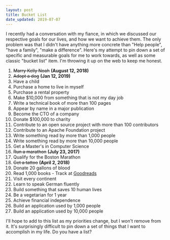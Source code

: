 ```yaml
---
layout: post
title: Bucket List
date_updated: 2019-07-07
---
```


I recently had a conversation with my fiance, in which we discussed our respective goals for our lives, and how we want to achieve them. The only problem was that I didn't have anything more concrete than "Help people", "have a family", "make a difference". Here's my attempt to pin down a set of specific and measurable goals for me to work towards, as well as some classic "bucket list" item. I'm throwing it up on the web to keep me honest.

1. ~~Marry Kelly Noah~~ **(August 12, 2018)**
2. ~~Adopt a dog~~ **(Jan 12, 2019)**
3. Have a child
4. Purchase a home to live in myself
5. Purchase a rental property
6. Make $10,000 from something that is not my day job
7. Write a technical book of more than 100 pages
8. Appear by name in a major publication
9. Become the CTO of a company
10. Donate $100,000 to charity
11. Contribute to an open source project with more than 100 contributors
12. Contribute to an Apache Foundation project
13. Write something read by more than 1,000 people
14. Write something read by more than 10,000 people
15. Get a Master's in Computer Science
16. ~~Run a marathon~~ **(July 23, 2017)**
17. Qualify for the Boston Marathon
18. ~~Get a tattoo~~ **(April 2, 2018)**
19. Donate 20 gallons of blood
20. Read 1,000 books - Track at [Goodreads](https://www.goodreads.com/review/list/33541735?shelf=read)
21. Visit every continent
22. Learn to speak German fluently
23. Build something that saves 10 human lives
24. Be a vegetarian for 1 year
25. Achieve financial independence
26. Build an application used by 1,000 people
27. Build an application used by 10,000 people

I'll hope to add to this list as my priorities change, but I won't remove from it. It's surprisingly difficult to pin down a set of things that I want to accomplish in my life. Do you have a list?